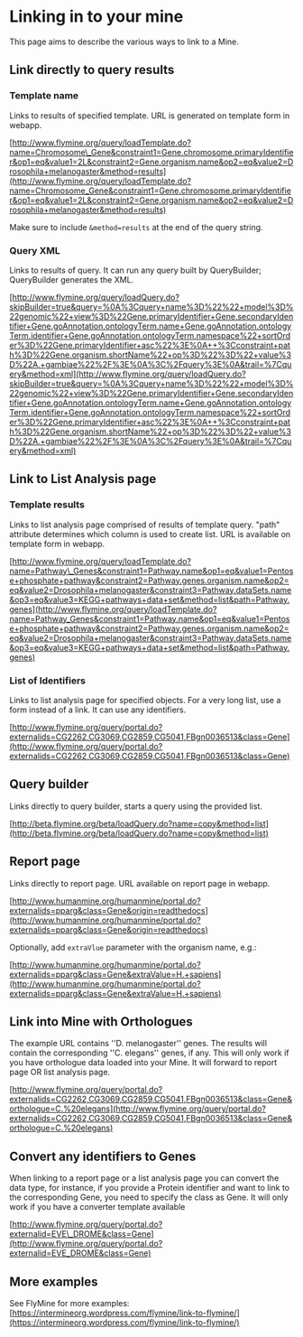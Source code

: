# Linking in to your mine

This page aims to describe the various ways to link to a Mine.

## Link directly to query results

### Template name

Links to results of specified template. URL is generated on template form in webapp.

[http://www.flymine.org/query/loadTemplate.do?name=Chromosome\_Gene&constraint1=Gene.chromosome.primaryIdentifier&op1=eq&value1=2L&constraint2=Gene.organism.name&op2=eq&value2=Drosophila+melanogaster&method=results](http://www.flymine.org/query/loadTemplate.do?name=Chromosome_Gene&constraint1=Gene.chromosome.primaryIdentifier&op1=eq&value1=2L&constraint2=Gene.organism.name&op2=eq&value2=Drosophila+melanogaster&method=results)

Make sure to include `&method=results` at the end of the query string.

### Query XML

Links to results of query. It can run any query built by QueryBuilder; QueryBuilder generates the XML.

[http://www.flymine.org/query/loadQuery.do?skipBuilder=true&query=%0A%3Cquery+name%3D%22%22+model%3D%22genomic%22+view%3D%22Gene.primaryIdentifier+Gene.secondaryIdentifier+Gene.goAnnotation.ontologyTerm.name+Gene.goAnnotation.ontologyTerm.identifier+Gene.goAnnotation.ontologyTerm.namespace%22+sortOrder%3D%22Gene.primaryIdentifier+asc%22%3E%0A++%3Cconstraint+path%3D%22Gene.organism.shortName%22+op%3D%22%3D%22+value%3D%22A.+gambiae%22%2F%3E%0A%3C%2Fquery%3E%0A&trail=%7Cquery&method=xml](http://www.flymine.org/query/loadQuery.do?skipBuilder=true&query=%0A%3Cquery+name%3D%22%22+model%3D%22genomic%22+view%3D%22Gene.primaryIdentifier+Gene.secondaryIdentifier+Gene.goAnnotation.ontologyTerm.name+Gene.goAnnotation.ontologyTerm.identifier+Gene.goAnnotation.ontologyTerm.namespace%22+sortOrder%3D%22Gene.primaryIdentifier+asc%22%3E%0A++%3Cconstraint+path%3D%22Gene.organism.shortName%22+op%3D%22%3D%22+value%3D%22A.+gambiae%22%2F%3E%0A%3C%2Fquery%3E%0A&trail=%7Cquery&method=xml)

## Link to List Analysis page

### Template results

Links to list analysis page comprised of results of template query. "path" attribute determines which column is used to create list. URL is available on template form in webapp.

[http://www.flymine.org/query/loadTemplate.do?name=Pathway\_Genes&constraint1=Pathway.name&op1=eq&value1=Pentose+phosphate+pathway&constraint2=Pathway.genes.organism.name&op2=eq&value2=Drosophila+melanogaster&constraint3=Pathway.dataSets.name&op3=eq&value3=KEGG+pathways+data+set&method=list&path=Pathway.genes](http://www.flymine.org/query/loadTemplate.do?name=Pathway_Genes&constraint1=Pathway.name&op1=eq&value1=Pentose+phosphate+pathway&constraint2=Pathway.genes.organism.name&op2=eq&value2=Drosophila+melanogaster&constraint3=Pathway.dataSets.name&op3=eq&value3=KEGG+pathways+data+set&method=list&path=Pathway.genes)

### List of Identifiers

Links to list analysis page for specified objects. For a very long list, use a form instead of a link. It can use any identifiers.

[http://www.flymine.org/query/portal.do?externalids=CG2262,CG3069,CG2859,CG5041,FBgn0036513&class=Gene](http://www.flymine.org/query/portal.do?externalids=CG2262,CG3069,CG2859,CG5041,FBgn0036513&class=Gene)

## Query builder

Links directly to query builder, starts a query using the provided list.

[http://beta.flymine.org/beta/loadQuery.do?name=copy&method=list](http://beta.flymine.org/beta/loadQuery.do?name=copy&method=list)

## Report page

Links directly to report page. URL available on report page in webapp.

[http://www.humanmine.org/humanmine/portal.do?externalids=pparg&class=Gene&origin=readthedocs](http://www.humanmine.org/humanmine/portal.do?externalids=pparg&class=Gene&origin=readthedocs)

Optionally, add `extraVlue` parameter with the organism name, e.g.:

[http://www.humanmine.org/humanmine/portal.do?externalids=pparg&class=Gene&extraValue=H.+sapiens](http://www.humanmine.org/humanmine/portal.do?externalids=pparg&class=Gene&extraValue=H.+sapiens)

## Link into Mine with Orthologues

The example URL contains ''D. melanogaster'' genes. The results will contain the corresponding ''C. elegans'' genes, if any. This will only work if you have orthologue data loaded into your Mine. It will forward to report page OR list analysis page.

[http://www.flymine.org/query/portal.do?externalids=CG2262,CG3069,CG2859,CG5041,FBgn0036513&class=Gene&orthologue=C.%20elegans](http://www.flymine.org/query/portal.do?externalids=CG2262,CG3069,CG2859,CG5041,FBgn0036513&class=Gene&orthologue=C.%20elegans)

## Convert any identifiers to Genes

When linking to a report page or a list analysis page you can convert the data type, for instance, if you provide a Protein identifier and want to link to the corresponding Gene, you need to specify the class as Gene. It will only work if you have a converter template available

[http://www.flymine.org/query/portal.do?externalid=EVE\_DROME&class=Gene](http://www.flymine.org/query/portal.do?externalid=EVE_DROME&class=Gene)

## More examples

See FlyMine for more examples: [https://intermineorg.wordpress.com/flymine/link-to-flymine/](https://intermineorg.wordpress.com/flymine/link-to-flymine/)
